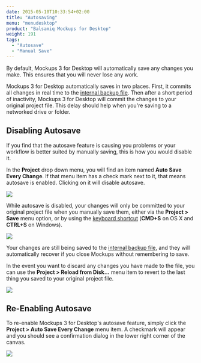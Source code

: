 ```yaml
---
date: 2015-05-10T10:33:54+02:00
title: "Autosaving"
menu: "menudesktop"
product: "Balsamiq Mockups for Desktop"
weight: 191
tags:
  - "Autosave"
  - "Manual Save"
---
```


By default, Mockups 3 for Desktop will automatically save any changes you make. This ensures that you will never lose any work.

Mockups 3 for Desktop automatically saves in two places. First, it commits all changes in real time to the [internal backup file](https://support.balsamiq.com/desktop/backup/). Then after a short period of inactivity, Mockups 3 for Desktop will commit the changes to your original project file. This delay should help when you're saving to a networked drive or folder.

## Disabling Autosave

If you find that the autosave feature is causing you problems or your workflow is better suited by manually saving, this is how you would disable it.

In the **Project** drop down menu, you will find an item named **Auto Save Every Change**. If that menu item has a check mark next to it, that means autosave is enabled. Clicking on it will disable autosave.

![](//media.balsamiq.com/img/support/docs/m4d/b3/autosave-disable.png)

While autosave is disabled, your changes will only be committed to your original project file when you manually save them, either via the **Project > Save** menu option, or by using the [keyboard shortcut](../shortcuts/) (**CMD+S** on OS X and **CTRL+S** on Windows).

![](//media.balsamiq.com/img/support/docs/m4d/b3/autosave-disabled-confirmation.png)

Your changes are still being saved to the [internal backup file](https://support.balsamiq.com/desktop/backup/), and they will automatically recover if you close Mockups without remembering to save.

In the event you want to discard any changes you have made to the file, you can use the **Project > Reload from Disk...** menu item to revert to the last thing you saved to your original project file.

![](//media.balsamiq.com/img/support/docs/m4d/b3/autosave-reload-from-disk.png)

## Re-Enabling Autosave

To re-enable Mockups 3 for Desktop's autosave feature, simply click the **Project > Auto Save Every Change** menu item. A checkmark will appear and you should see a confirmation dialog in the lower right corner of the canvas.

![](//media.balsamiq.com/img/support/docs/m4d/b3/autosave-renabled-confirmation.png)
